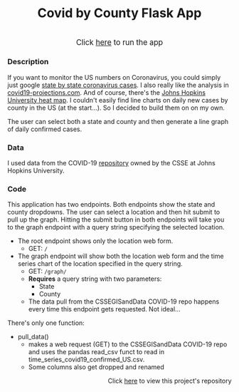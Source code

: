 <h1>
    <p align="center">Covid by County Flask App</p>
</h1>

<h1></h1>

<p align="center"> <big>Click <a href="https://bhyman.pythonanywhere.com/" target = "_blank">here</a> to run the app</big> </p>

### Description
If you want to monitor the US numbers on Coronavirus, you could simply just google [state by state coronavirus cases](https://www.google.com/search?q=state+by+state+coronavirus+cases). I also really like the analysis in [covid19-projections.com](https://covid19-projections.com/). And of course, there's the [Johns Hopkins University heat map](https://www.arcgis.com/apps/opsdashboard/index.html#/bda7594740fd40299423467b48e9ecf6). I couldn't easily find line charts on daily new cases by county in the US (at the start...). So I decided to build them on on my own.

The user can select both a state and county and then generate a line graph of daily confirmed cases. 

### Data

I used data from the COVID-19 [repository](https://github.com/CSSEGISandData/COVID-19) owned by the CSSE at Johns Hopkins University.

### Code

This application has two endpoints. Both endpoints show the state and county dropdowns. The user can select a location and then hit submit to pull up the graph. Hitting the submit button in both endpoints will take you to the graph endpoint with a query string specifying the selected location.

* The root endpoint shows only the location web form.
  * GET: ``` / ```
* The graph endpoint will show both the location web form and the time series chart of the location specified in the query string.
  * GET: ``` /graph/ ```
  * **Requires** a query string with two parameters:
    * State
    * County
  * The data pull from the CSSEGISandData COVID-19 repo happens every time this endpoint gets requested. Not ideal...  

There's only one function:

* pull_data()
  * makes a web request (GET) to the CSSEGISandData COVID-19 repo and uses the pandas read_csv funct to read in time_series_covid19_confirmed_US.csv. 
  * Some columns also get dropped and renamed

<p align="right">Click <a href="https://github.com/bhyman67/Covid-by-County">here</a> to view this project's repository<p>
